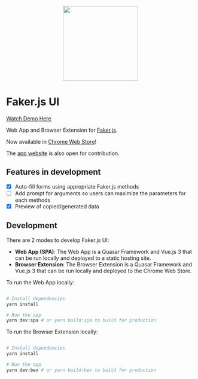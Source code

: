 <p align="center"><img width="200px" src="./faker-js-ui-logo.png"></p>

# Faker.js UI

[Watch Demo Here](https://youtu.be/QYoqCh-wj_Q)

Web App and Browser Extension for [Faker.js](https://fakerjs.dev/).

Now available in [Chrome Web Store](https://chrome.google.com/webstore/detail/fakerjs-ui/onahjokmphbfmdihclgeehajfnpkpaja)!

The [app website](https://github.com/jofftiquez/fakerjsui.com) is also open for contribution.

## Features in development

- [X] Auto-fill forms using appropriate Faker.js methods
- [ ] Add prompt for arguments so users can maximize the parameters for each methods
- [X] Preview of copied/generated data

## Development

There are 2 modes to develop Faker.js UI:
- **Web App (SPA)**: The Web App is a Quasar Framework and Vue.js 3 that can be run locally and deployed to a static hosting site.
- **Browser Extension**: The Browser Extension is a Quasar Framework and Vue.js 3 that can be run locally and deployed to the Chrome Web Store.

To run the Web App locally:

```bash

# Install dependencies
yarn install

# Run the app
yarn dev:spa # or yarn build:spa to build for production

```

To run the Browser Extension locally:

```bash

# Install dependencies
yarn install

# Run the app
yarn dev:bex # or yarn build:bex to build for production

```
